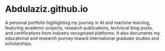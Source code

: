 # Abdulaziz.github.io
A personal portfolio highlighting my journey in AI and machine learning, featuring academic projects, research publications, technical blog posts, and certifications from industry-recognized platforms. It also documents my educational and research journey toward international graduate studies and scholarships.
